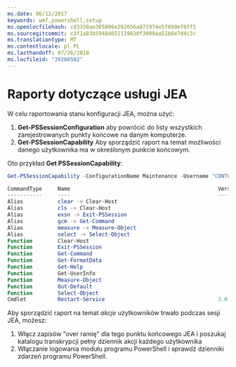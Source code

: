 ```yaml
---
ms.date: 06/12/2017
keywords: wmf,powershell,setup
ms.openlocfilehash: cd3338ae305896e282056a871974e5f899ef6ff5
ms.sourcegitcommit: c3f1a83b59484651119630f3089aa51b6e7d4c3c
ms.translationtype: MT
ms.contentlocale: pl-PL
ms.lasthandoff: 07/26/2018
ms.locfileid: "39268582"
---
```

# <a name="reporting-on-jea"></a>Raporty dotyczące usługi JEA

W celu raportowania stanu konfiguracji JEA, można użyć:

1. **Get-PSSessionConfiguration** aby powrócić do listy wszystkich zarejestrowanych punkty końcowe na danym komputerze.
2. **Get-PSSessionCapability** Aby sporządzić raport na temat możliwości danego użytkownika ma w określonym punkcie końcowym.

Oto przykład **Get PSSessionCapability**:

```powershell
Get-PSSessionCapability -ConfigurationName Maintenance -Username "CONTOSO\JohnDoe"

CommandType     Name                                               Version    Source
-----------     ----                                               -------    ------
Alias           clear -> Clear-Host
Alias           cls -> Clear-Host
Alias           exsn -> Exit-PSSession
Alias           gcm -> Get-Command
Alias           measure -> Measure-Object
Alias           select -> Select-Object
Function        Clear-Host
Function        Exit-PSSession
Function        Get-Command
Function        Get-FormatData
Function        Get-Help
Function        Get-UserInfo
Function        Measure-Object
Function        Out-Default
Function        Select-Object
Cmdlet          Restart-Service                                    3.0.0.0 Microsof...
```

Aby sporządzić raport na temat _akcje_ użytkowników trwało podczas sesji JEA, możesz:

1. Włącz zapisów "over ramię" dla tego punktu końcowego JEA i poszukaj katalogu transkrypcji pełny dziennik akcji każdego użytkownika
2. Włączanie logowania modułu programu PowerShell i sprawdź dzienniki zdarzeń programu PowerShell.